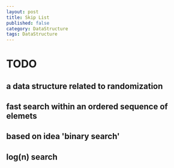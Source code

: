 ```yaml
---
layout: post
title: Skip List
published: false
category: DataStructure
tags: DataStructure
---
```


# TODO
## a data structure related to randomization
## fast search within an ordered sequence of elemets
## based on idea 'binary search'
## log(n) search 

